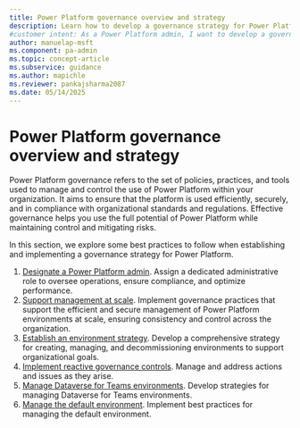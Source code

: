 ```yaml
---
title: Power Platform governance overview and strategy
description: Learn how to develop a governance strategy for Power Platform to ensure operational excellence, stability, and compliance for mission-critical workloads.
#customer intent: As a Power Platform admin, I want to develop a governance strategy for Power Platform so that I can ensure operational excellence and compliance for mission-critical workloads.
author: manuelap-msft
ms.component: pa-admin
ms.topic: concept-article
ms.subservice: guidance
ms.author: mapichle
ms.reviewer: pankajsharma2087
ms.date: 05/14/2025
---
```


# Power Platform governance overview and strategy

Power Platform governance refers to the set of policies, practices, and tools used to manage and control the use of Power Platform within your organization. It aims to ensure that the platform is used efficiently, securely, and in compliance with organizational standards and regulations. Effective governance helps you use the full potential of Power Platform while maintaining control and mitigating risks.

In this section, we explore some best practices to follow when establishing and implementing a governance strategy for Power Platform.

1. [Designate a Power Platform admin](pp-admin.md). Assign a dedicated administrative role to oversee operations, ensure compliance, and optimize performance.
1. [Support management at scale](govern-at-scale.md). Implement governance practices that support the efficient and secure management of Power Platform environments at scale, ensuring consistency and control across the organization.
1. [Establish an environment strategy](environment-strategy.md). Develop a comprehensive strategy for creating, managing, and decommissioning environments to support organizational goals.
1. [Implement reactive governance controls](reactive-governance.md). Manage and address actions and issues as they arise.
1. [Manage Dataverse for Teams environments](teams-environment-strategy.md). Develop strategies for managing Dataverse for Teams environments.
1. [Manage the default environment](manage-default-environment.md). Implement best practices for managing the default environment.
